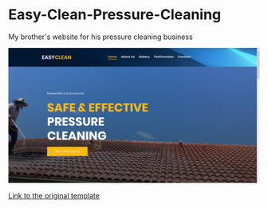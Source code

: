# Easy-Clean-Pressure-Cleaning

My brother's website for his pressure cleaning business

![alt text](screenshot.png "")


[Link to the original template](https://bootstrapmade.com/demo/EstateAgency/)
